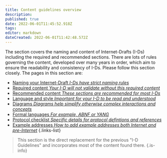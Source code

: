 ```yaml
---
title: Content guidelines overview
description: 
published: true
date: 2022-06-01T11:45:52.918Z
tags: 
editor: markdown
dateCreated: 2022-06-01T11:42:48.572Z
---
```


The section covers the naming and content of Internet-Drafts (I-Ds) including the required and recommended sections.  There are lots of rules governing the content, developed over many years in order, which aim to ensure the readability and consistency of I-Ds.  Please follow this section closely.  The pages in this section are:

- [Naming your Internet-Draft *I-Ds have strict naming rules*](/naming-your-internet-draft)
- [Required content *Your I-D will not validate without this required content*](/required-content)
- [Recommended content *These sections are recommended for most I-Ds*](/recommended-content)
- [Language and style *Important for your I-D to be read and understood*](/language-and-style)
- [Diagrams *Diagrams help simplify otherwise complex interactions and concepts*](/diagrams)
- [Formal languages  *For example, ABNF or YANG*](/formal-languages)
- [Protocol checklist *Specific details for protocol defintions and references*](/protocol-checklist)
- [Example addresses *How to add example addresses both Internet and pre-Internet*](/example-addresses)
{.links-list}

> This section is the direct replacement for the previous "I-D Guidelines" and incorporates most of the content found there.
{.is-info}